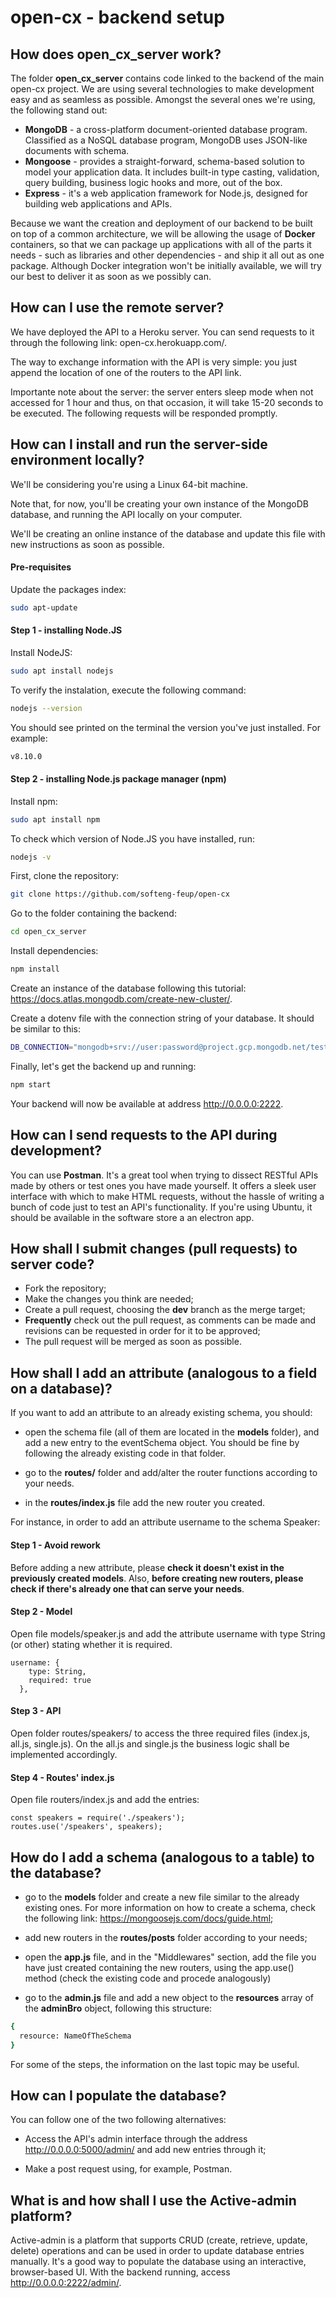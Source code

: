 # open-cx - backend setup

## How does open_cx_server work?
The folder **open_cx_server** contains code linked to the backend of the main open-cx project. We are using several technologies to make development easy and as seamless as possible. Amongst the several ones we're using, the following stand out:

- **MongoDB** - a cross-platform document-oriented database program. Classified as a NoSQL database program, MongoDB uses JSON-like documents with schema.
- **Mongoose** - provides a straight-forward, schema-based solution to model your application data. It includes built-in type casting, validation, query building, business logic hooks and more, out of the box.
- **Express** - it's a web application framework for Node.js, designed for building web applications and APIs.

Because we want the creation and deployment of our backend to be built on top of a common architecture, we will be allowing the usage of **Docker** containers, so that we can package up applications with all of the parts it needs - such as libraries and other dependencies - and ship it all out as one package. Although Docker integration won't be initially available, we will try our best to deliver it as soon as we possibly can.

## How can I use the **remote** server?

We have deployed the API to a Heroku server. You can send requests to it through the following link: open-cx.herokuapp.com/.

The way to exchange information with the API is very simple: you just append the location of one of the routers to the API link. 

Importante note about the server: the server enters sleep mode when not accessed for 1 hour and thus, on that occasion, it will take 15-20 seconds to be executed. The following requests will be responded promptly.

## How can I install and run the server-side environment **locally**?

We'll be considering you're using a Linux 64-bit machine.

Note that, for now, you'll be creating your own instance of the MongoDB database, and running the API locally on your computer.

We'll be creating an online instance of the database and update this file with new instructions as soon as possible.

#### Pre-requisites
Update the packages index:
```Bash
sudo apt-update
```

#### Step 1 - installing Node.JS

Install NodeJS:
```Bash
sudo apt install nodejs
```

To verify the instalation, execute the following command:
```Bash
nodejs --version
```

You should see printed on the terminal the version you've just installed. For example:

```Bash
v8.10.0
```

#### Step 2 - installing Node.js package manager (npm)

Install npm:
```Bash
sudo apt install npm
```

To check which version of Node.JS you have installed, run:

```Bash
nodejs -v
```

First, clone the repository:

```Bash
git clone https://github.com/softeng-feup/open-cx
```

Go to the folder containing the backend:

```Bash
cd open_cx_server
```

Install dependencies:

```Bash
npm install
```

Create an instance of the database following this tutorial: https://docs.atlas.mongodb.com/create-new-cluster/.

Create a dotenv file with the connection string of your database. It should be similar to this:

```Bash
DB_CONNECTION="mongodb+srv://user:password@project.gcp.mongodb.net/test?retryWrites=true&w=majority"
```
Finally, let's get the backend up and running:

```Bash
npm start
```

Your backend will now be available at address http://0.0.0.0:2222.

## How can I send requests to the API during development?
You can use **Postman**. It's a great tool when trying to dissect RESTful APIs made by others or test ones you have made yourself. It offers a sleek user interface with which to make HTML requests, without the hassle of writing a bunch of code just to test an API's functionality. If you're using Ubuntu, it should be available in the software store a an electron app.

## How shall I submit changes (pull requests) to server code?
- Fork the repository;
- Make the changes you think are needed;
- Create a pull request, choosing the **dev** branch as the merge target;
- **Frequently** check out the pull request, as comments can be made and revisions can be requested in order for it to be approved;
- The pull request will be merged as soon as possible.

## How shall I add an attribute (analogous to a field on a database)?
If you want to add an attribute to an already existing schema, you should:

-  open the schema file (all of them are located in the **models** folder), and add a new entry to the eventSchema object. You should be fine by following the already existing code in that folder.

- go to the **routes/** folder and add/alter the router functions according to your needs.

- in the **routes/index.js** file add the new router you created.

For instance, in order to add an attribute username to the schema Speaker:

#### Step 1 - Avoid rework

Before adding a new attribute, please **check it doesn't exist in the previously created models**. Also, **before creating new routers, please check if there's already one that can serve your needs**.

#### Step 2 - Model

Open file models/speaker.js and add the attribute username with type String (or other) stating whether it is required.
```
username: {
    type: String,
    required: true
  },
```
  
#### Step 3 - API

Open folder routes/speakers/ to access the three required files (index.js, all.js, single.js). On the all.js and single.js the business logic shall be implemented accordingly.

#### Step 4 - Routes' index.js

Open file routers/index.js and add the entries:
```
const speakers = require('./speakers');
routes.use('/speakers', speakers);
```

## How do I add a schema (analogous to a table) to the database?
-  go to the **models** folder and create a new file similar to the already existing ones. For more information on how to create a schema, check the following link: https://mongoosejs.com/docs/guide.html;

- add new routers in the **routes/posts** folder according to your needs;

- open the **app.js** file, and in the "Middlewares" section, add the file you have just created containing the new routers, using the app.use() method (check the existing code and procede analogously)

- go to the **admin.js** file and add a new object to the **resources**  array of the **adminBro** object, following this structure:

```Bash
{
  resource: NameOfTheSchema
}
```

For some of the steps, the information on the last topic may be useful.

## How can I populate the database?

You can follow one of the two following alternatives:

- Access the API's admin interface through the address http://0.0.0.0:5000/admin/ and add new entries through it;

- Make a post request using, for example, Postman.

## What is and how shall I use the Active-admin platform?
Active-admin is a platform that supports CRUD (create, retrieve, update, delete) operations and can be used in order to update database entries manually. It's a good way to populate the database using an interactive, browser-based UI. With the backend running, access http://0.0.0.0:2222/admin/.

